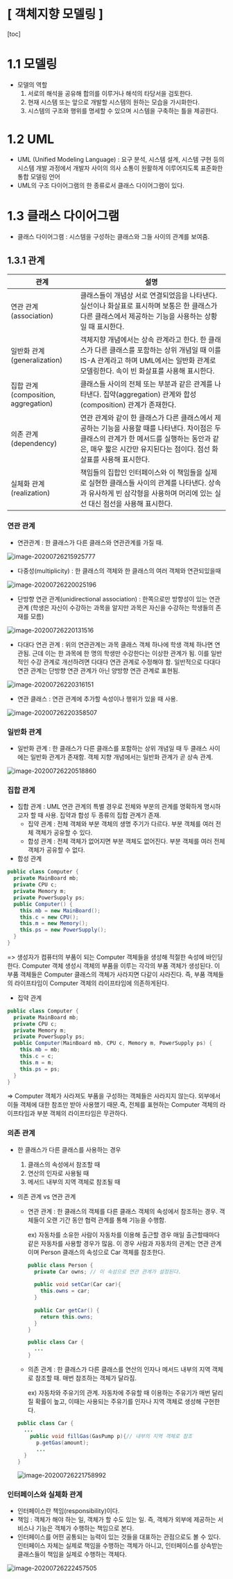 # [ 객체지향 모델링 ]

[toc]



# 1.1 모델링

- 모델의 역할
  1. 서로의 해석을 공유해 합의를 이루거나 해석의 타당서을 검토한다.
  2. 현재 시스템 또는 앞으로 개발할 시스템의 원하는 모습을 가시화한다.
  3. 시스템의 구조와 행위를 명세할 수 있으며 시스템을 구축하는 틀을 제공한다.



# 1.2 UML

- UML (Unified Modeling Language) : 요구 분석, 시스템 설계, 시스템 구현 등의 시스템 개발 과정에서 개발자 사이의 의사 소통이 원활하게 이루어지도록 표준화한 통합 모델링 언어
- UML의 구조 다이어그램의 한 종류로서 클래스 다이어그램이 있다.



# 1.3 클래스 다이어그램

- 클래스 다이어그램 : 시스템을 구성하는 클래스와 그들 사이의 관계를 보여줌. 



## 1.3.1 관계

| 관계                                 | 설명                                                         |
| ------------------------------------ | ------------------------------------------------------------ |
| 연관 관계 (association)              | 클래스들이 개념상 서로 연결되었음을 나타낸다. 실선이나 화살표로 표시하며 보통은 한 클래스가 다른 클래스에서 제공하는 기능을 사용하는 상황일 때 표시한다. |
| 일반화 관계 (generalization)         | 객체지향 개념에서는 상속 관계라고 한다. 한 클래스가 다른 클래스를 포함하는 상위 개념일 때 이를 IS-A 관계라고 하며 UML에서는 일반화 관계로 모델링한다. 속이 빈 화살표를 사용해 표시한다. |
| 집합 관계 (composition, aggregation) | 클래스들 사이의 전체 또는 부분과 같은 관계를 나타낸다. 집약(aggregation) 관계와 합성(composition) 관계가 존재한다. |
| 의존 관계 (dependency)               | 연관 관계와 같이 한 클래스가 다른 클래스에서 제공하는 기능을 사용할 때를 나타낸다. 차이점은 두 클래스의 관계가 한 메서드를 실행하는 동안과 같은, 매우 짧은 시간만 유지된다는 점이다. 점선 화살표를 사용해 표시한다. |
| 실체화 관계 (realization)            | 책임들의 집합인 인터페이스와 이 책임들을 실제로 실현한 클래스들 사이의 관계를 나타낸다. 상속과 유사하게 빈 삼각형을 사용하며 머리에 있는 실선 대신 점선을 사용해 표시한다. |



### 연관 관계

- 연관관계 : 한 클래스가 다른 클래스와 연관관계를 가질 때.

![image-20200726215925777](./images/image-20200726215925777.png)

- 다중성(multiplicity) : 한 클래스의 객체와 한 클래스의 여러 객체와 연관되있을때

![image-20200726220025196](./images/image-20200726220025196.png)

- 단방향 연관 관계(unidirectional association) : 한쪽으로만 방향성이 있는 연관 관계 (학생은 자신이 수강하는 과목을 알지만 과목은 자신을 수강하는 학생들의 존재를 모름)

![image-20200726220131516](./images/image-20200726220131516.png)

- 다대다 연관 관계 : 위의 연관관계는 과목 클래스 객체 하나에 학생 객체 하나면 연관됨. 근데 이는 한 과목에 한 명의 학생만 수강한다는 이상한 관계가 됨. 이를 일반적인 수강 관계로 개선하려면 다대다 연관 관계로 수정해야 함. 일반적으로 다대다 연관 관계는 단방향 연관 관계가 아닌 양방향 연관 관계로 표현됨.

![image-20200726220316151](./images/image-20200726220316151.png)

- 연관 클래스 : 연관 관계에 추가할 속성이나 행위가 있을 때 사용.

![image-20200726220358507](./images/image-20200726220358507.png)



### 일반화 관계

- 일반화 관계 : 한 클래스가 다른 클래스를 포함하는 상위 개념일 때 두 클래스 사이에는 일반화 관계가 존재함. 객체 지향 개념에서는 일반화 관계가 곧 상속 관계. 

![image-20200726220518860](./images/image-20200726220518860.png)



### 집합 관계

- 집합 관계 : UML 연관 관계의 특별 경우로 전체와 부분의 관계를 명확하게 명시하고자 할 때 사용. 집약과 합성 두 종류의 집합 관계가 존재.
  - 집약 관계 : 전체 객체와 부분 객체의 생명 주기가 다르다. 부분 객체를 여러 전체 객체가 공유할 수 있다.
  - 합성 관계 : 전체 객체가 없어지면 부분 객체도 없어진다. 부분 객체를 여러 전체 객체가 공유할 수 없다.
- 합성 관계

```java
public class Computer {
  private MainBoard mb;
  private CPU c;
  private Memory m;
  private PowerSupply ps;
  public Computer() {
    this.mb = new MainBoard();
    this.c = new CPU();
    this.m = new Memory();
    this.ps = new PowerSupply();
  }
}
```

=> 생성자가 컴퓨터의 부품이 되는 Computer 객체들을 생성해 적절한 속성에 바인딩한다. Computer 객체 생성시 객체의 부품을 이루는 각각의 부품 객체가 생성된다. 이 부품 객체들은 Computer 클래스의 객체가 사라지면 다같이 사라진다. 즉, 부품 객체들의 라이프타임이 Computer 객체의 라이프타임에 의존하게된다. 

- 집약 관계

```java
public class Computer {
  private MainBoard mb;
  private CPU c;
  private Memory m;
  private PowerSupply ps;
  public Computer(MainBoard mb, CPU c, Memory m, PowerSupply ps) {
    this.mb = mb;
    this.c = c;
    this.m = m;
    this.ps = ps;
  }
}
```

=> Computer 객체가 사라져도 부품을 구성하는 객체들은 사라지지 않는다. 외부에서 이들 객체에 대한 참조만 받아 사용했기 때문.즉, 전체를 표현하는 Computer 객체의 라이프타임과 부분 객체의 라이프타임은 무관하다. 



### 의존 관계

- 한 클래스가 다른 클래스를 사용하는 경우
  1. 클래스의 속성에서 참조할 때
  2. 연산의 인자로 사용될 때
  3. 메서드 내부의 지역 객체로 참조될 때

- 의존 관계 vs 연관 관계

  - 연관 관계 : 한 클래스의 객체를 다른 클래스 객체의 속성에서 참조하는 경우. 객체들이 오랜 기간 동안 협력 관계를 통해 기능을 수행함.

    ex) 자동차를 소유한 사람이 자동차를 이용해 출근할 경우 매일 출근할때마다 같은 자동차를 사용할 경우가 많음. 이 경우 사람과 자동차의 관계는 연관 관계이며 Person 클래스의 속성으로 Car 객체를 참조한다.

    ```java
    public class Person {
      private Car owns; // 이 속성으로 연관 관계가 설정된다.
      
      public void setCar(Car car){
        this.owns = car;
      }
      
      public Car getCar() {
        return this.owns;
      }
    }
    
    public class Car {
      ...
    }
    ```

    

  - 의존 관계 : 한 클래스가 다른 클래스를 연산의 인자나 메서드 내부의 지역 객체로 참조할 때. 매번 참조하는 객체가 달라짐.

    ex) 자동차와 주유기의 관계. 자동차에 주유할 때 이용하는 주유기가 매번 달리질 확률이 높고, 이때는 사용되는 주유기를 인자나 지역 객체로 생성해 구현한다.

  ```java
  public class Car {
    ...
      public void fillGas(GasPump p){// 내부의 지역 객체로 참조 
      	p.getGas(amount);
      	...
    }
  }
  ```

  ![image-20200726221758992](./images/image-20200726221758992.png)



### 인터페이스와 실체화 관계

- 인터페이스란 책임(responsibility)이다. 
- 책임 : 객체가 해야 하는 일, 객체가 할 수도 있는 일. 즉, 객체가 외부에 제공하는 서비스나 기능은 객체가 수행하는 책임으로 본다.
- 인터페이스를 어떤 공통되는 능력이 있는 것들을 대표하는 관점으로도 볼 수 있다. 인터페이스 자체는 실제로 책임을 수행하는 객체가 아니고, 인터페이스를 상속받는 클래스들이 책임을 실제로 수행하는 객체다. 

![image-20200726222457505](./images/image-20200726222457505.png)

